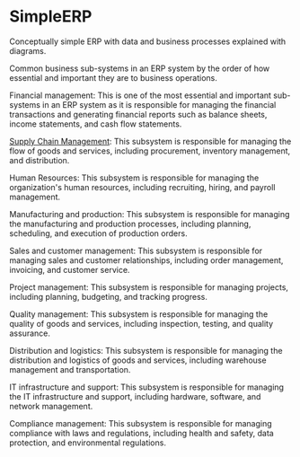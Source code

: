# SimpleERP
Conceptually simple ERP with data and business processes explained with diagrams.


Common business sub-systems in an ERP system by the order of how essential and important they are to business operations.

Financial management: This is one of the most essential and important sub-systems in an ERP system as it is responsible for managing the financial transactions and generating financial reports such as balance sheets, income statements, and cash flow statements.

[Supply Chain Management](https://github.com/jonfernq/SimpleERP/tree/main/SupplyChainManagement): This subsystem is responsible for managing the flow of goods and services, including procurement, inventory management, and distribution.

Human Resources: This subsystem is responsible for managing the organization's human resources, including recruiting, hiring, and payroll management.

Manufacturing and production: This subsystem is responsible for managing the manufacturing and production processes, including planning, scheduling, and execution of production orders.

Sales and customer management: This subsystem is responsible for managing sales and customer relationships, including order management, invoicing, and customer service.

Project management: This subsystem is responsible for managing projects, including planning, budgeting, and tracking progress.

Quality management: This subsystem is responsible for managing the quality of goods and services, including inspection, testing, and quality assurance.

Distribution and logistics: This subsystem is responsible for managing the distribution and logistics of goods and services, including warehouse management and transportation.

IT infrastructure and support: This subsystem is responsible for managing the IT infrastructure and support, including hardware, software, and network management.

Compliance management: This subsystem is responsible for managing compliance with laws and regulations, including health and safety, data protection, and environmental regulations.



